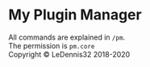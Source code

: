 # My Plugin Manager
All commands are explained in `/pm`.<br>
The permission is `pm.core`<br>
Copyright &copy; LeDennis32 2018-2020
